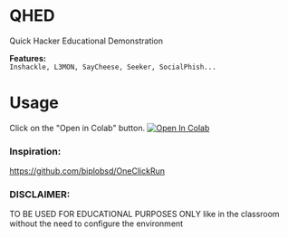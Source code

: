 # QHED
Quick Hacker Educational Demonstration

<b>Features:</b><br>
`Inshackle, L3MON, SayCheese, Seeker, SocialPhish...`

# Usage
Click on the "Open in Colab" button.
<a href="https://colab.research.google.com/github/limontec/OneClickRun/blob/master/QHED.ipynb" target="_parent\"><img src="https://colab.research.google.com/assets/colab-badge.svg" alt="Open In Colab"/></a>

### Inspiration: 
https://github.com/biplobsd/OneClickRun

### DISCLAIMER:
TO BE USED FOR EDUCATIONAL PURPOSES ONLY like in the classroom without the need to configure the environment

